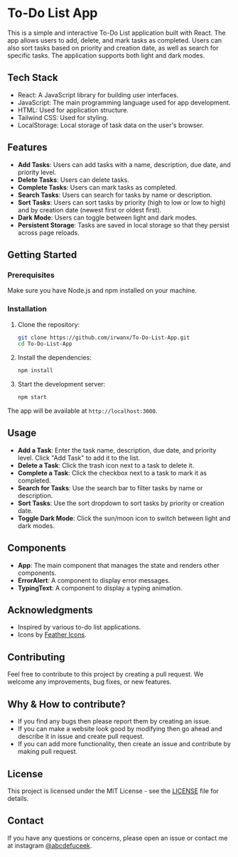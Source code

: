 # To-Do List App

This is a simple and interactive To-Do List application built with React. The app allows users to add, delete, and mark tasks as completed. Users can also sort tasks based on priority and creation date, as well as search for specific tasks. The application supports both light and dark modes.

## Tech Stack

- React: A JavaScript library for building user interfaces.
- JavaScript: The main programming language used for app development.
- HTML: Used for application structure.
- Tailwind CSS: Used for styling.
- LocalStorage: Local storage of task data on the user's browser.

## Features

- **Add Tasks**: Users can add tasks with a name, description, due date, and priority level.
- **Delete Tasks**: Users can delete tasks.
- **Complete Tasks**: Users can mark tasks as completed.
- **Search Tasks**: Users can search for tasks by name or description.
- **Sort Tasks**: Users can sort tasks by priority (high to low or low to high) and by creation date (newest first or oldest first).
- **Dark Mode**: Users can toggle between light and dark modes.
- **Persistent Storage**: Tasks are saved in local storage so that they persist across page reloads.

## Getting Started

### Prerequisites

Make sure you have Node.js and npm installed on your machine.

### Installation

1. Clone the repository:

    ```bash
    git clone https://github.com/irwanx/To-Do-List-App.git
    cd To-Do-List-App
    ```

2. Install the dependencies:

    ```bash
    npm install
    ```

3. Start the development server:

    ```bash
    npm start
    ```

The app will be available at `http://localhost:3000`.

## Usage

- **Add a Task**: Enter the task name, description, due date, and priority level. Click "Add Task" to add it to the list.
- **Delete a Task**: Click the trash icon next to a task to delete it.
- **Complete a Task**: Click the checkbox next to a task to mark it as completed.
- **Search for Tasks**: Use the search bar to filter tasks by name or description.
- **Sort Tasks**: Use the sort dropdown to sort tasks by priority or creation date.
- **Toggle Dark Mode**: Click the sun/moon icon to switch between light and dark modes.

## Components

- **App**: The main component that manages the state and renders other components.
- **ErrorAlert**: A component to display error messages.
- **TypingText**: A component to display a typing animation.

## Acknowledgments

- Inspired by various to-do list applications.
- Icons by [Feather Icons](https://feathericons.com/).

## Contributing

Feel free to contribute to this project by creating a pull request. We welcome any improvements, bug fixes, or new features.

## Why & How to contribute?

- If you find any bugs then please report them by creating an issue.
- If you can make a website look good by modifying then go ahead and describe it in issue and create pull request.
- If you can add more functionality, then create an issue and contribute by making pull request.

## License

This project is licensed under the MIT License - see the [LICENSE](LICENSE) file for details.

## Contact

If you have any questions or concerns, please open an issue or contact me at instagram [@abcdefuceek](https://instagram.com/abcdefuceek).